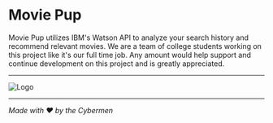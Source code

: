 # Movie Pup
Movie Pup utilizes IBM's Watson API to analyze your search history and recommend relevant movies. We are a team of college students working on this project like it's our full time job. Any amount would help support and continue development on this project and is greatly appreciated.

---

![Logo](https://i.imgur.com/oe3kQQz.jpg)

---

*Made with ❤ by the Cybermen*
